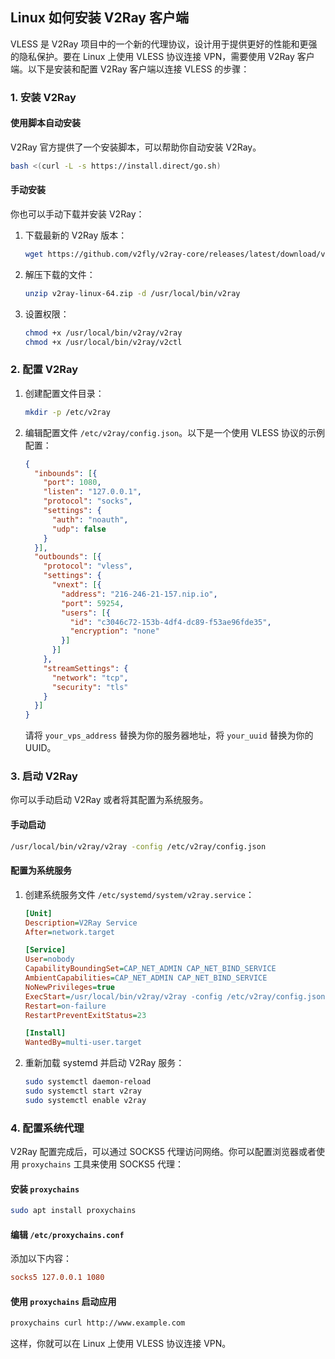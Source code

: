 ## Linux 如何安装 V2Ray 客户端

VLESS 是 V2Ray 项目中的一个新的代理协议，设计用于提供更好的性能和更强的隐私保护。要在 Linux 上使用 VLESS 协议连接 VPN，需要使用 V2Ray 客户端。以下是安装和配置 V2Ray 客户端以连接 VLESS 的步骤：

### 1. 安装 V2Ray

#### 使用脚本自动安装

V2Ray 官方提供了一个安装脚本，可以帮助你自动安装 V2Ray。

```bash
bash <(curl -L -s https://install.direct/go.sh)
```

#### 手动安装
你也可以手动下载并安装 V2Ray：

1. 下载最新的 V2Ray 版本：
   ```bash
   wget https://github.com/v2fly/v2ray-core/releases/latest/download/v2ray-linux-64.zip
   ```

2. 解压下载的文件：
   ```bash
   unzip v2ray-linux-64.zip -d /usr/local/bin/v2ray
   ```

3. 设置权限：
   ```bash
   chmod +x /usr/local/bin/v2ray/v2ray
   chmod +x /usr/local/bin/v2ray/v2ctl
   ```

### 2. 配置 V2Ray

1. 创建配置文件目录：
   ```bash
   mkdir -p /etc/v2ray
   ```

2. 编辑配置文件 `/etc/v2ray/config.json`。以下是一个使用 VLESS 协议的示例配置：

   ```json
   {
     "inbounds": [{
       "port": 1080,
       "listen": "127.0.0.1",
       "protocol": "socks",
       "settings": {
         "auth": "noauth",
         "udp": false
       }
     }],
     "outbounds": [{
       "protocol": "vless",
       "settings": {
         "vnext": [{
           "address": "216-246-21-157.nip.io",
           "port": 59254,
           "users": [{
             "id": "c3046c72-153b-4df4-dc89-f53ae96fde35",
             "encryption": "none"
           }]
         }]
       },
       "streamSettings": {
         "network": "tcp",
         "security": "tls"
       }
     }]
   }
   ```

   请将 `your_vps_address` 替换为你的服务器地址，将 `your_uuid` 替换为你的 UUID。

### 3. 启动 V2Ray

你可以手动启动 V2Ray 或者将其配置为系统服务。

#### 手动启动
```bash
/usr/local/bin/v2ray/v2ray -config /etc/v2ray/config.json
```

#### 配置为系统服务

1. 创建系统服务文件 `/etc/systemd/system/v2ray.service`：

   ```ini
   [Unit]
   Description=V2Ray Service
   After=network.target
   
   [Service]
   User=nobody
   CapabilityBoundingSet=CAP_NET_ADMIN CAP_NET_BIND_SERVICE
   AmbientCapabilities=CAP_NET_ADMIN CAP_NET_BIND_SERVICE
   NoNewPrivileges=true
   ExecStart=/usr/local/bin/v2ray/v2ray -config /etc/v2ray/config.json
   Restart=on-failure
   RestartPreventExitStatus=23
   
   [Install]
   WantedBy=multi-user.target
   ```

2. 重新加载 systemd 并启动 V2Ray 服务：

   ```bash
   sudo systemctl daemon-reload
   sudo systemctl start v2ray
   sudo systemctl enable v2ray
   ```

### 4. 配置系统代理

V2Ray 配置完成后，可以通过 SOCKS5 代理访问网络。你可以配置浏览器或者使用 `proxychains` 工具来使用 SOCKS5 代理：

#### 安装 `proxychains`
```bash
sudo apt install proxychains
```

#### 编辑 `/etc/proxychains.conf`
添加以下内容：
```conf
socks5 127.0.0.1 1080
```

#### 使用 `proxychains` 启动应用
```bash
proxychains curl http://www.example.com
```

这样，你就可以在 Linux 上使用 VLESS 协议连接 VPN。